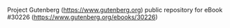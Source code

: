 Project Gutenberg (https://www.gutenberg.org) public repository for eBook #30226 (https://www.gutenberg.org/ebooks/30226)
